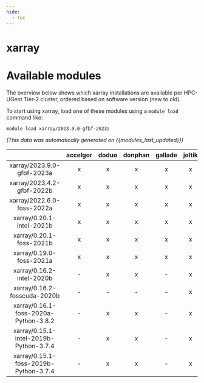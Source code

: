 ```yaml
---
hide:
  - toc
---
```


xarray
======

# Available modules


The overview below shows which xarray installations are available per HPC-UGent Tier-2 cluster, ordered based on software version (new to old).

To start using xarray, load one of these modules using a `module load` command like:

```shell
module load xarray/2023.9.0-gfbf-2023a
```

*(This data was automatically generated on {{modules_last_updated}})*  

| |accelgor|doduo|donphan|gallade|joltik|shinx|skitty|
| :---: | :---: | :---: | :---: | :---: | :---: | :---: | :---: |
|xarray/2023.9.0-gfbf-2023a|x|x|x|x|x|x|x|
|xarray/2023.4.2-gfbf-2022b|x|x|x|x|x|-|-|
|xarray/2022.6.0-foss-2022a|x|x|x|x|x|-|-|
|xarray/0.20.1-intel-2021b|x|x|x|x|x|-|-|
|xarray/0.20.1-foss-2021b|x|x|x|x|x|-|-|
|xarray/0.19.0-foss-2021a|x|x|x|x|x|-|-|
|xarray/0.16.2-intel-2020b|-|x|x|-|x|-|-|
|xarray/0.16.2-fosscuda-2020b|-|-|-|-|x|-|-|
|xarray/0.16.1-foss-2020a-Python-3.8.2|-|x|x|-|x|-|-|
|xarray/0.15.1-intel-2019b-Python-3.7.4|-|x|x|-|x|-|-|
|xarray/0.15.1-foss-2019b-Python-3.7.4|-|x|x|-|x|-|-|
